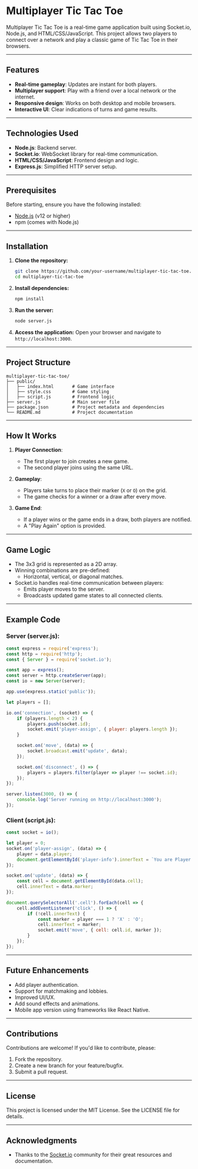 # Multiplayer Tic Tac Toe

Multiplayer Tic Tac Toe is a real-time game application built using Socket.io, Node.js, and HTML/CSS/JavaScript. This project allows two players to connect over a network and play a classic game of Tic Tac Toe in their browsers.

---

## Features

- **Real-time gameplay**: Updates are instant for both players.
- **Multiplayer support**: Play with a friend over a local network or the internet.
- **Responsive design**: Works on both desktop and mobile browsers.
- **Interactive UI**: Clear indications of turns and game results.

---

## Technologies Used

- **Node.js**: Backend server.
- **Socket.io**: WebSocket library for real-time communication.
- **HTML/CSS/JavaScript**: Frontend design and logic.
- **Express.js**: Simplified HTTP server setup.

---

## Prerequisites

Before starting, ensure you have the following installed:

- [Node.js](https://nodejs.org/) (v12 or higher)
- npm (comes with Node.js)

---

## Installation

1. **Clone the repository:**
   ```bash
   git clone https://github.com/your-username/multiplayer-tic-tac-toe.git
   cd multiplayer-tic-tac-toe
   ```

2. **Install dependencies:**
   ```bash
   npm install
   ```

3. **Run the server:**
   ```bash
   node server.js
   ```

4. **Access the application:**
   Open your browser and navigate to `http://localhost:3000`.

---

## Project Structure

```
multiplayer-tic-tac-toe/
├── public/
│   ├── index.html       # Game interface
│   ├── style.css        # Game styling
│   ├── script.js        # Frontend logic
├── server.js            # Main server file
├── package.json         # Project metadata and dependencies
└── README.md            # Project documentation
```

---

## How It Works

1. **Player Connection**:
   - The first player to join creates a new game.
   - The second player joins using the same URL.

2. **Gameplay**:
   - Players take turns to place their marker (`X` or `O`) on the grid.
   - The game checks for a winner or a draw after every move.

3. **Game End**:
   - If a player wins or the game ends in a draw, both players are notified.
   - A "Play Again" option is provided.

---

## Game Logic

- The 3x3 grid is represented as a 2D array.
- Winning combinations are pre-defined:
  - Horizontal, vertical, or diagonal matches.
- Socket.io handles real-time communication between players:
  - Emits player moves to the server.
  - Broadcasts updated game states to all connected clients.

---

## Example Code

### Server (server.js):
```javascript
const express = require('express');
const http = require('http');
const { Server } = require('socket.io');

const app = express();
const server = http.createServer(app);
const io = new Server(server);

app.use(express.static('public'));

let players = [];

io.on('connection', (socket) => {
    if (players.length < 2) {
        players.push(socket.id);
        socket.emit('player-assign', { player: players.length });
    }

    socket.on('move', (data) => {
        socket.broadcast.emit('update', data);
    });

    socket.on('disconnect', () => {
        players = players.filter(player => player !== socket.id);
    });
});

server.listen(3000, () => {
    console.log('Server running on http://localhost:3000');
});
```

### Client (script.js):
```javascript
const socket = io();

let player = 0;
socket.on('player-assign', (data) => {
    player = data.player;
    document.getElementById('player-info').innerText = `You are Player ${player}`;
});

socket.on('update', (data) => {
    const cell = document.getElementById(data.cell);
    cell.innerText = data.marker;
});

document.querySelectorAll('.cell').forEach(cell => {
    cell.addEventListener('click', () => {
        if (!cell.innerText) {
            const marker = player === 1 ? 'X' : 'O';
            cell.innerText = marker;
            socket.emit('move', { cell: cell.id, marker });
        }
    });
});
```

---

## Future Enhancements

- Add player authentication.
- Support for matchmaking and lobbies.
- Improved UI/UX.
- Add sound effects and animations.
- Mobile app version using frameworks like React Native.

---

## Contributions

Contributions are welcome! If you'd like to contribute, please:

1. Fork the repository.
2. Create a new branch for your feature/bugfix.
3. Submit a pull request.

---

## License

This project is licensed under the MIT License. See the LICENSE file for details.

---

## Acknowledgments

- Thanks to the [Socket.io](https://socket.io/) community for their great resources and documentation.
